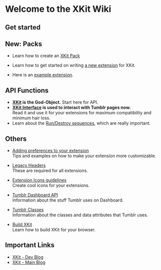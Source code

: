 # Welcome to the XKit Wiki

## Get started

## New: Packs
* Learn how to create an [XKit Pack](https://github.com/atesh/XKit/wiki/XKit-Packs)

* Learn how to get started on writing [a new extension](https://github.com/atesh/XKit/wiki/Writing-a-New-Extension) for XKit.
* Here is an [example extension](https://github.com/atesh/XKit/wiki/Example-Extension).

## API Functions

* **[XKit](https://github.com/atesh/XKit/wiki/XKit-object) is the God-Object.** Start here for API.
* **[XKit Interface](https://github.com/atesh/XKit/wiki/XKit.interface) is used to interact with Tumblr pages now.**   
Read it and use it for your extensions for maximum compatibility and minimum hair loss.
* Learn about the [Run/Destroy sequences](https://github.com/atesh/XKit/wiki/Run-Destroy-Sequences), which are really important.

## Others

*	[Adding preferences to your extension](https://github.com/atesh/XKit/wiki/Preferences)  
	Tips and examples on how to make your extension more customizable.

* 	[Legacy Headers](https://github.com/atesh/XKit/wiki/Legacy-Headers)   
	These are required for all extensions.
	
*	[Extension Icons guidelines](https://github.com/atesh/XKit/wiki/Extension-Icons)   
	Create cool icons for your extensions.
	
*	[Tumblr Dashboard API](https://github.com/atesh/XKit/wiki/Tumblr-Dashboard-API)  
	Information about the stuff Tumblr uses on Dashboard.
	
*	[Tumblr Classes](https://github.com/atesh/XKit/wiki/Tumblr-Classes)  
	Information about the classes and data attributes that Tumblr uses.
	
* 	[Build XKit](https://github.com/atesh/XKit/wiki/Build-XKit)  
	Learn how to build XKit for your browser.

## Important Links
* [XKit - Dev Blog](https://xkit-dev.tumblr.com)
* [XKit - Main Blog](https://xkit-extension.tumblr.com)